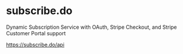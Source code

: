 # subscribe.do
Dynamic Subscription Service with OAuth, Stripe Checkout, and Stripe Customer Portal support

<https://subscribe.do/api>
